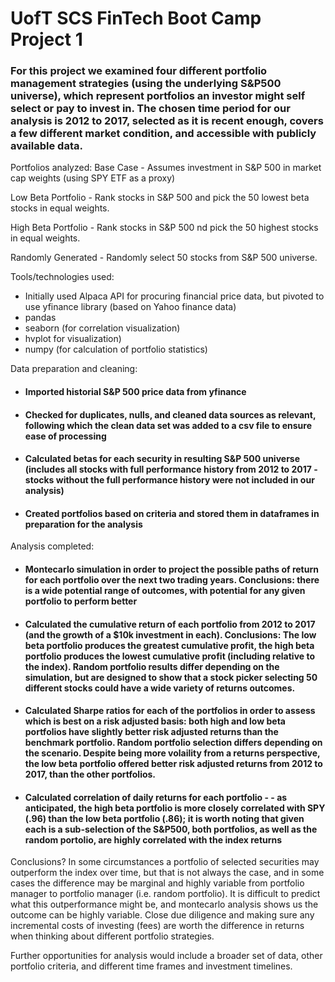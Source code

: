 # UofT SCS FinTech Boot Camp Project 1

### For this project we examined four different portfolio management strategies (using the underlying S&P500 universe), which represent portfolios an investor might self select or pay to invest in. The chosen time period for our analysis is 2012 to 2017, selected as it is recent enough, covers a few different market condition, and accessible with publicly available data. 

Portfolios analyzed:
Base Case - Assumes investment in S&P 500 in market cap weights (using SPY ETF as a proxy)

Low Beta Portfolio - Rank stocks in S&P 500 and pick the 50 lowest beta stocks in equal weights.

High Beta Portfolio - Rank stocks in S&P 500 nd pick the 50 highest stocks in equal weights.

Randomly Generated - Randomly select 50 stocks from S&P 500 universe.

Tools/technologies used:
- Initially used Alpaca API for procuring financial price data, but pivoted to use yfinance library (based on Yahoo finance data)
- pandas
- seaborn (for correlation visualization)
- hvplot for visualization)
- numpy (for calculation of portfolio statistics)

Data preparation and cleaning:
- #### Imported historial S&P 500 price data from yfinance
- #### Checked for duplicates, nulls, and cleaned data sources as relevant, following which the clean data set was added to a csv file to ensure ease of processing
- #### Calculated betas for each security in resulting S&P 500 universe (includes all stocks with full performance history from 2012 to 2017 - stocks without the full performance history were not included in our analysis)
- #### Created portfolios based on criteria and stored them in dataframes in preparation for the analysis

Analysis completed:
- #### Montecarlo simulation in order to project the possible paths of return for each portfolio over the next two trading years. Conclusions: there is a wide potential range of outcomes, with potential for any given portfolio to perform better
- #### Calculated the cumulative return of each portfolio from 2012 to 2017 (and the growth of a $10k investment in each). Conclusions: The low beta portfolio produces the greatest cumulative profit, the high beta portfolio produces the lowest cumulative profit (including relative to the index). Random portfolio results differ depending on the simulation, but are designed to show that a stock picker selecting 50 different stocks could have a wide variety of returns outcomes.
- #### Calculated Sharpe ratios for each of the portfolios in order to assess which is best on a risk adjusted basis: both high and low beta portfolios have slightly better risk adjusted returns than the benchmark portfolio. Random portfolio selection differs depending on the scenario. Despite being more volaility from a returns perspective, the low beta portfolio offered better risk adjusted returns from 2012 to 2017, than the other portfolios.
- #### Calculated correlation of daily returns for each portfolio - - as anticipated, the high beta portfolio is more closely correlated with SPY (.96) than the low beta portfolio (.86); it is worth noting that given each is a sub-selection of the S&P500, both portfolios, as well as the random portolio, are highly correlated with the index returns

Conclusions?
In some circumstances a portfolio of selected securities may outperform the index over time, but that is not always the case, and in some cases the difference may be marginal and highly variable from portfolio manager to portfolio manager (i.e. random portfolio). It is difficult to predict what this outperformance might be, and montecarlo analysis shows us the outcome can be highly variable. Close due diligence and making sure any incremental costs of investing (fees) are worth the difference in returns when thinking about different portfolio strategies.

Further opportunities for analysis would include a broader set of data, other portfolio criteria, and different time frames and investment timelines.